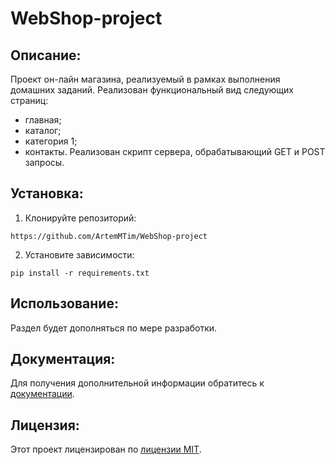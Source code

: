 # WebShop-project
##  Описание:
Проект он-лайн магазина, реализуемый в рамках выполнения домашних заданий.
Реализован функциональный вид следующих страниц:
- главная;
- каталог;
- категория 1;
- контакты.
Реализован скрипт сервера, обрабатывающий GET и POST запросы.

## Установка:
1. Клонируйте репозиторий:
```
https://github.com/ArtemMTim/WebShop-project
```
2. Установите зависимости:
```
pip install -r requirements.txt
```
## Использование:
Раздел будет дополняться по мере разработки.


## Документация:
Для получения дополнительной информации обратитесь к [документации](docs/README.md).

## Лицензия:

Этот проект лицензирован по [лицензии MIT](LICENSE).
